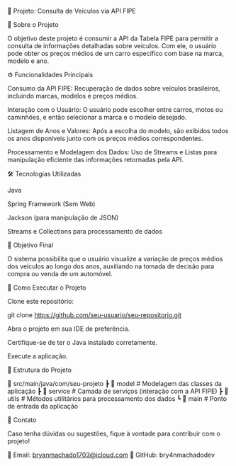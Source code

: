 🚗 Projeto: Consulta de Veículos via API FIPE

📌 Sobre o Projeto

O objetivo deste projeto é consumir a API da Tabela FIPE para permitir a consulta de informações detalhadas sobre veículos. Com ele, o usuário pode obter os preços médios de um carro específico com base na marca, modelo e ano.

⚙️ Funcionalidades Principais

Consumo da API FIPE: Recuperação de dados sobre veículos brasileiros, incluindo marcas, modelos e preços médios.

Interação com o Usuário: O usuário pode escolher entre carros, motos ou caminhões, e então selecionar a marca e o modelo desejado.

Listagem de Anos e Valores: Após a escolha do modelo, são exibidos todos os anos disponíveis junto com os preços médios correspondentes.

Processamento e Modelagem dos Dados: Uso de Streams e Listas para manipulação eficiente das informações retornadas pela API.

🛠 Tecnologias Utilizadas

Java

Spring Framework (Sem Web)

Jackson (para manipulação de JSON)

Streams e Collections para processamento de dados

🎯 Objetivo Final

O sistema possibilita que o usuário visualize a variação de preços médios dos veículos ao longo dos anos, auxiliando na tomada de decisão para compra ou venda de um automóvel.

📌 Como Executar o Projeto

Clone este repositório:

git clone https://github.com/seu-usuario/seu-repositorio.git

Abra o projeto em sua IDE de preferência.

Certifique-se de ter o Java instalado corretamente.

Execute a aplicação.

📄 Estrutura do Projeto

📂 src/main/java/com/seu-projeto
 ┣ 📂 model      # Modelagem das classes da aplicação
 ┣ 📂 service    # Camada de serviços (interação com a API FIPE)
 ┣ 📂 utils      # Métodos utilitários para processamento dos dados
 ┗ 📂 main       # Ponto de entrada da aplicação

📌 Contato

Caso tenha dúvidas ou sugestões, fique à vontade para contribuir com o projeto!

📧 Email: bryanmachado1703@icloud.com 🐙 GitHub: bry4nmachadodev


